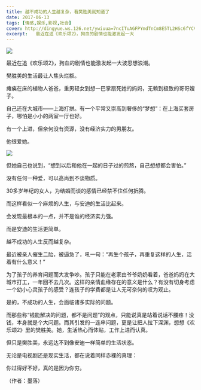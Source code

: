 ```yaml
---
title: 越不成功的人生越复杂，看樊胜美就知道了
date: 2017-06-13
tags: [情感,娱乐,影视,社会]
cover: http://dingyue.ws.126.net/ywiuua=7ncITuAGFPYmdTnCm8E5TL2HSc6fYCVqyABKbJ1497319744982.jpg
excerpt:   最近在追《欢乐颂2》，狗血的剧情也能激发起一大
---
```

![](http://dingyue.ws.126.net/ywiuua=7ncITuAGFPYmdTnCm8E5TL2HSc6fYCVqyABKbJ1497319744982.jpg)  

最近在追《欢乐颂2》，狗血的剧情也能激发起一大波思想浪潮。

樊胜美的生活最让人焦头烂额。

瘫痪在床的植物人爸爸，重男轻女到想一巴掌扇死她的妈妈，无赖到极致的哥哥嫂子。

自己还在大城市——上海打拼。有一个平常又崇高到奢侈的“梦想”：在上海买套房子，哪怕是小小的两室一厅也好。

有一个上进，但奈何没有资源，没有经济实力的男朋友。

他很爱她。

![](http://dingyue.ws.126.net/YDoY1tB=fC2IMErrp84mfJwIQASTbIA0q=L3pQvtFpoY71497319744982.jpg)  

但她自己也说到，“想到以后和他在一起的日子过的煎熬，自己想想都会害怕。”  

没有任何一种爱，可以高尚到不谈物质。

30多岁年纪的女人，为结婚而谈的感情已经禁不住任何折腾。

而这样看似一个麻烦的人生，与安迪的生活比起来。

会发现最根本的一点，并不是谁的经济实力强。

而是安迪的生活更简单。

越不成功的人生反而越复杂。

最近被亲人催生二胎，被逼急了，吼一句：“再生个孩子，再重复这样的人生，活着有什么意义！”

为了孩子的养育问题而大发争吵。孩子只能在老家由爷爷奶奶看着，爸爸妈妈在大城市打工，一年回不去几次。这样的亲情血缘存在的意义是什么？有没有切身考虑一个幼小心灵孩子的感受？连孩子的学费都是让人无可奈何的叹为观止。

是的，不成功的人生，会面临诸多实际的问题。

而那些称“钱能解决的问题，都不是问题”的观点，只能说真是站着说话不腰疼！没钱，本身就是个大问题。而其引发的一连串问题，更是让把人拉下深渊，想想《欢乐颂2》里的樊胜美。她，生活热心而体贴，工作上进而认真。

但只是樊胜美，永远达不到像安迪一样简单的生活状态。

无论是电视剧还是现实生活，都在说着同样赤裸的真理：

你过得好不好，真的是因为你穷。

（作者：墨落）

